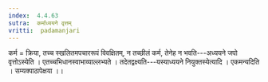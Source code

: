 ```yaml
---
index:  4.4.63
sutra:  कर्माध्ययने वृत्तम्
vritti:  padamanjari
---
```


कर्म = क्रिया, तच्च स्खलितमपचाररूपं विवक्षितम्, न तच्छीलं कर्म, तेनेह न भवति---अध्ययने जपो वृत्तोऽस्येति । एतच्चभिधानस्वाभाव्याल्लभ्यते । तदेतद्वक्ष्यति---यस्याध्ययने नियुक्तस्येत्यादि । एकमन्यदिति । सम्यक्पाठापेक्षया ।।
